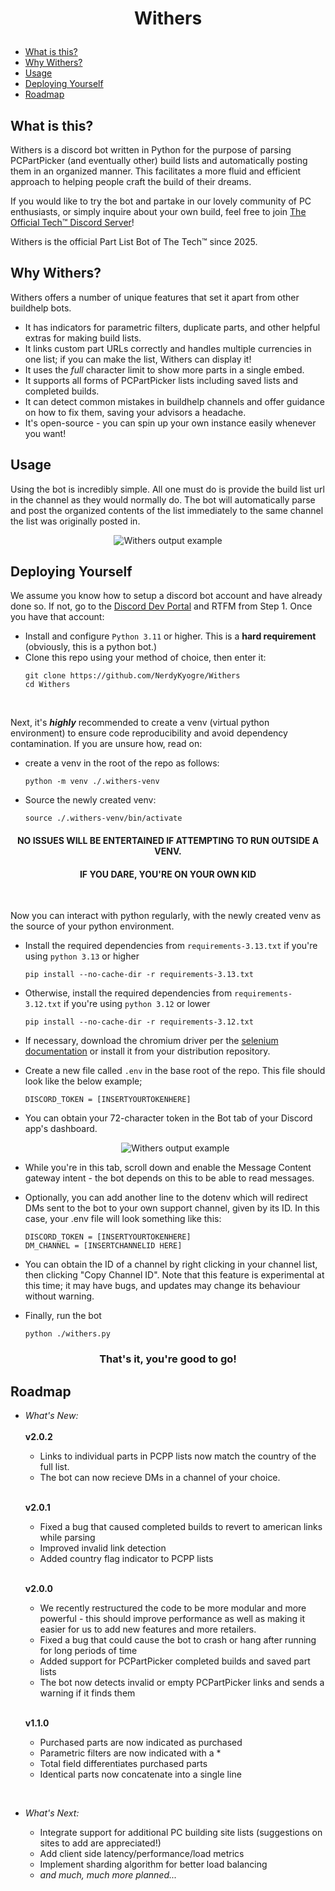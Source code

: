 # <p align=center> Withers

- [What is this?](#what-is-this)
- [Why Withers?](#why-withers)
- [Usage](#usage)
- [Deploying Yourself](#deploying-yourself)
- [Roadmap](#roadmap)


## What is this?
Withers is a discord bot written in Python for the purpose of parsing PCPartPicker (and eventually other) build lists and automatically posting them in an organized manner. This facilitates a more fluid and efficient approach to helping people craft the build of their dreams.
<br>

If you would like to try the bot and partake in our lovely community of PC enthusiasts, or simply inquire about your own build, feel free to join [The Official Tech™ Discord Server](https://discord.gg/fGNSuWzNHG)!

Withers is the official Part List Bot of The Tech™ since 2025.

## Why Withers?
Withers offers a number of unique features that set it apart from other buildhelp bots.

- It has indicators for parametric filters, duplicate parts, and other helpful extras for making build lists.
- It links custom part URLs correctly and handles multiple currencies in one list; if you can make the list, Withers can display it!
- It uses the *full* character limit to show more parts in a single embed.
- It supports all forms of PCPartPicker lists including saved lists and completed builds.
- It can detect common mistakes in buildhelp channels and offer guidance on how to fix them, saving your advisors a headache.
- It's open-source - you can spin up your own instance easily whenever you want!

## Usage

Using the bot is incredibly simple. All one must do is provide the build list url in the channel as they would normally do. The bot will automatically parse and post the organized contents of the list immediately to the same channel the list was originally posted in. 

<p align=center> <img src="examples/example-1.png?raw=true" alt="Withers output example" style="max-width:100%;max-height:100%;"/>


## Deploying Yourself 
We assume you know how to setup a discord bot account and have already done so. If not, go to the [Discord Dev Portal](https://discord.com/developers/docs/quick-start/getting-started) and RTFM from Step 1.
Once you have that account:

- Install and configure ``Python 3.11`` or higher. This is a **hard requirement** (obviously, this is a python bot.)
- Clone this repo using your method of choice, then enter it:
    ```Sh
    git clone https://github.com/NerdyKyogre/Withers
    cd Withers
    ```
    <br>
Next, it's ***highly*** recommended to create a venv (virtual python environment) to ensure code reproducibility and avoid dependency contamination. If you are unsure how, read on:
- create a venv in the root of the repo as follows:
    ```Sh
    python -m venv ./.withers-venv
    ```
- Source the newly created venv:
    ```Sh
    source ./.withers-venv/bin/activate
    ```
#### <p align=center>  NO ISSUES WILL BE ENTERTAINED IF ATTEMPTING TO RUN OUTSIDE A VENV. 
#### <p align=center>  IF YOU DARE, YOU'RE ON YOUR OWN KID
<br>

Now you can interact with python regularly, with the newly created venv as the source of your python environment.
- Install the required dependencies from ``requirements-3.13.txt`` if you're using ``python 3.13`` or higher 
    ```Sh
    pip install --no-cache-dir -r requirements-3.13.txt
    ```
- Otherwise, install the required dependencies from ``requirements-3.12.txt`` if you're using ``python 3.12`` or lower 
    ```Sh
    pip install --no-cache-dir -r requirements-3.12.txt
    ```
- If necessary, download the chromium driver per the [selenium documentation](https://pypi.org/project/selenium/) or install it from your distribution repository.

- Create a new file called ``.env`` in the base root of the repo. This file should look like the below example;
    ```Sh
    DISCORD_TOKEN = [INSERTYOURTOKENHERE]
    ```
- You can obtain your 72-character token in the Bot tab of your Discord app's dashboard.

    <p align=center> <img src="examples/app-dashboard.png?raw=true" alt="Withers output example" style="max-width:100%;max-height:100%;"/>

- While you're in this tab, scroll down and enable the Message Content gateway intent - the bot depends on this to be able to read messages.

- Optionally, you can add another line to the dotenv which will redirect DMs sent to the bot to your own support channel, given by its ID. In this case, your .env file will look something like this:
    ```Sh
    DISCORD_TOKEN = [INSERTYOURTOKENHERE]
    DM_CHANNEL = [INSERTCHANNELID HERE]
    ```

- You can obtain the ID of a channel by right clicking in your channel list, then clicking "Copy Channel ID". Note that this feature is experimental at this time; it may have bugs, and updates may change its behaviour without warning.

- Finally, run the bot
    ```Sh
    python ./withers.py
    ```
### <p align=center> That's it, you're good to go!

## Roadmap
- *What's New:* 
    <br>
    <br>
    **v2.0.2**
    - Links to individual parts in PCPP lists now match the country of the full list.
    - The bot can now recieve DMs in a channel of your choice.
    <br>

    **v2.0.1**
    - Fixed a bug that caused completed builds to revert to american links while parsing
    - Improved invalid link detection
    - Added country flag indicator to PCPP lists
    <br>

    **v2.0.0**
    - We recently restructured the code to be more modular and more powerful - this should improve performance as well as making it easier for us to add new features and more retailers.
    - Fixed a bug that could cause the bot to crash or hang after running for long periods of time
    - Added support for PCPartPicker completed builds and saved part lists
    - The bot now detects invalid or empty PCPartPicker links and sends a warning if it finds them
    <br> 
    
    **v1.1.0**
    - Purchased parts are now indicated as purchased
    - Parametric filters are now indicated with a *
    - Total field differentiates purchased parts
    - Identical parts now concatenate into a single line


<br>

- *What's Next:*<br> 

  - Integrate support for additional PC building site lists (suggestions on sites to add are appreciated!)
  - Add client side latency/performance/load metrics
  - Implement sharding algorithm for better load balancing
  -  *and much, much more planned...*
